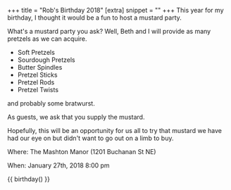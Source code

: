 +++
title = "Rob's Birthday 2018"
[extra]
snippet = ""
+++
This year for my birthday, I thought it would be a fun to host a mustard party.

What's a mustard party you ask? Well, Beth and I will provide as many pretzels as we can acquire.

- Soft Pretzels
- Sourdough Pretzels
- Butter Spindles
- Pretzel Sticks
- Pretzel Rods
- Pretzel Twists

and probably some bratwurst.

As guests, we ask that you supply the mustard.

Hopefully, this will be an opportunity for us all to try that mustard we have had our eye on but didn't want to go out on a limb to buy.

Where: The Mashton Manor (1201 Buchanan St NE)

When: January 27th, 2018 8:00 pm


{{ birthday() }}